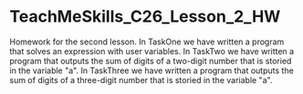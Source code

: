 # TeachMeSkills_C26_Lesson_2_HW
Homework for the second lesson.
In TaskOne we have written a program that solves an expression with user variables.
In TaskTwo we have written a program that outputs the sum of digits of a two-digit number that is storied in the variable "a".
In TaskThree we have written a program that outputs the sum of digits of a three-digit number that is storied in the variable "a".


